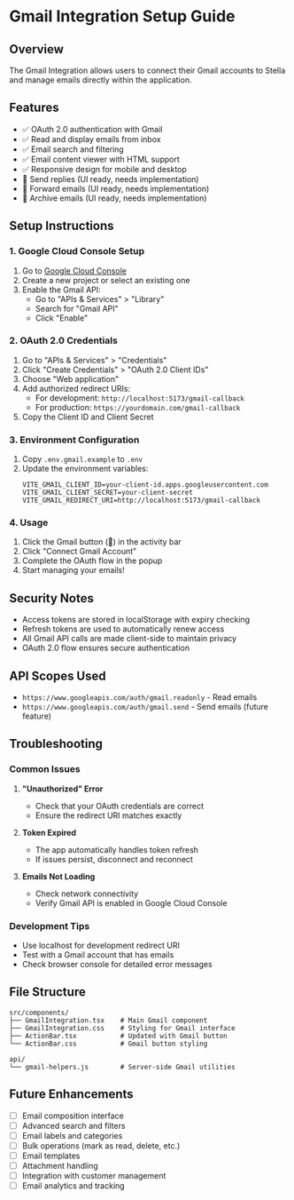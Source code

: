 # Gmail Integration Setup Guide

## Overview
The Gmail Integration allows users to connect their Gmail accounts to Stella and manage emails directly within the application.

## Features
- ✅ OAuth 2.0 authentication with Gmail
- ✅ Read and display emails from inbox
- ✅ Email search and filtering
- ✅ Email content viewer with HTML support
- ✅ Responsive design for mobile and desktop
- 🚧 Send replies (UI ready, needs implementation)
- 🚧 Forward emails (UI ready, needs implementation)
- 🚧 Archive emails (UI ready, needs implementation)

## Setup Instructions

### 1. Google Cloud Console Setup

1. Go to [Google Cloud Console](https://console.cloud.google.com/)
2. Create a new project or select an existing one
3. Enable the Gmail API:
   - Go to "APIs & Services" > "Library"
   - Search for "Gmail API"
   - Click "Enable"

### 2. OAuth 2.0 Credentials

1. Go to "APIs & Services" > "Credentials"
2. Click "Create Credentials" > "OAuth 2.0 Client IDs"
3. Choose "Web application"
4. Add authorized redirect URIs:
   - For development: `http://localhost:5173/gmail-callback`
   - For production: `https://yourdomain.com/gmail-callback`
5. Copy the Client ID and Client Secret

### 3. Environment Configuration

1. Copy `.env.gmail.example` to `.env`
2. Update the environment variables:
   ```env
   VITE_GMAIL_CLIENT_ID=your-client-id.apps.googleusercontent.com
   VITE_GMAIL_CLIENT_SECRET=your-client-secret
   VITE_GMAIL_REDIRECT_URI=http://localhost:5173/gmail-callback
   ```

### 4. Usage

1. Click the Gmail button (📧) in the activity bar
2. Click "Connect Gmail Account"
3. Complete the OAuth flow in the popup
4. Start managing your emails!

## Security Notes

- Access tokens are stored in localStorage with expiry checking
- Refresh tokens are used to automatically renew access
- All Gmail API calls are made client-side to maintain privacy
- OAuth 2.0 flow ensures secure authentication

## API Scopes Used

- `https://www.googleapis.com/auth/gmail.readonly` - Read emails
- `https://www.googleapis.com/auth/gmail.send` - Send emails (future feature)

## Troubleshooting

### Common Issues

1. **"Unauthorized" Error**
   - Check that your OAuth credentials are correct
   - Ensure the redirect URI matches exactly

2. **Token Expired**
   - The app automatically handles token refresh
   - If issues persist, disconnect and reconnect

3. **Emails Not Loading**
   - Check network connectivity
   - Verify Gmail API is enabled in Google Cloud Console

### Development Tips

- Use localhost for development redirect URI
- Test with a Gmail account that has emails
- Check browser console for detailed error messages

## File Structure

```
src/components/
├── GmailIntegration.tsx    # Main Gmail component
├── GmailIntegration.css    # Styling for Gmail interface
├── ActionBar.tsx           # Updated with Gmail button
└── ActionBar.css           # Gmail button styling

api/
└── gmail-helpers.js        # Server-side Gmail utilities
```

## Future Enhancements

- [ ] Email composition interface
- [ ] Advanced search and filters
- [ ] Email labels and categories
- [ ] Bulk operations (mark as read, delete, etc.)
- [ ] Email templates
- [ ] Attachment handling
- [ ] Integration with customer management
- [ ] Email analytics and tracking
